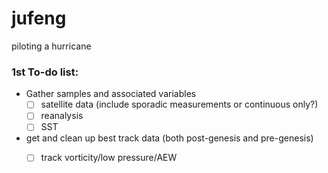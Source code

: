 # jufeng
piloting a hurricane

### 1st To-do list:
 - Gather samples and associated variables
   - [ ] satellite data (include sporadic measurements or continuous only?)
   - [ ] reanalysis
   - [ ] SST

 - get and clean up best track data (both post-genesis and pre-genesis)
   - [ ] track vorticity/low pressure/AEW
  
